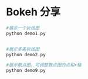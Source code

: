 # Bokeh 分享

```bash
#展示一个折线图
python demo1.py


#展示多条折线图
python demo2.py

#展示散点图，可调整散点图的点和x轴
python demo9.py

```
